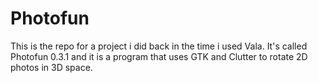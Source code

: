 Photofun
========

This is the repo for a project i did back in the time i used Vala. 
It's called Photofun 0.3.1 and it is a program that uses GTK and Clutter to rotate 2D photos in 3D space.

